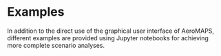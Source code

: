 # Examples

In addition to the direct use of the graphical user interface of AeroMAPS, different examples are provided using 
Jupyter notebooks for achieving more complete scenario analyses.

```{tableofcontents}
```